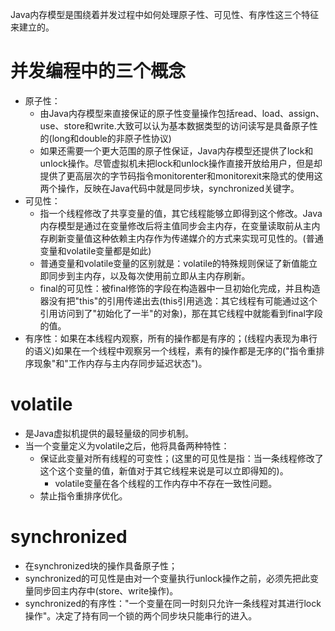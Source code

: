 Java内存模型是围绕着并发过程中如何处理原子性、可见性、有序性这三个特征来建立的。
# 并发编程中的三个概念
+ 原子性：
    + 由Java内存模型来直接保证的原子性变量操作包括read、load、assign、use、store和write.大致可以认为基本数据类型的访问读写是具备原子性的(long和double的非原子性协议)
    + 如果还需要一个更大范围的原子性保证，Java内存模型还提供了lock和unlock操作。尽管虚拟机未把lock和unlock操作直接开放给用户，但是却提供了更高层次的字节码指令monitorenter和monitorexit来隐式的使用这两个操作，反映在Java代码中就是同步块，synchronized关键字。
+ 可见性：
    + 指一个线程修改了共享变量的值，其它线程能够立即得到这个修改。Java内存模型是通过在变量修改后将主值同步会主内存，在变量读取前从主内存刷新变量值这种依赖主内存作为传递媒介的方式来实现可见性的。(普通变量和volatile变量都是如此)
    + 普通变量和volatile变量的区别就是：volatile的特殊规则保证了新值能立即同步到主内存，以及每次使用前立即从主内存刷新。
    + final的可见性：被final修饰的字段在构造器中一旦初始化完成，并且构造器没有把"this"的引用传递出去(this引用逃逸：其它线程有可能通过这个引用访问到了"初始化了一半"的对象)，那在其它线程中就能看到final字段的值。
+ 有序性：如果在本线程内观察，所有的操作都是有序的；(线程内表现为串行的语义)如果在一个线程中观察另一个线程，素有的操作都是无序的("指令重排序现象"和"工作内存与主内存同步延迟状态")。
# volatile
+ 是Java虚拟机提供的最轻量级的同步机制。
+ 当一个变量定义为volatile之后，他将具备两种特性：
    + 保证此变量对所有线程的可变性；(这里的可见性是指：当一条线程修改了这个这个变量的值，新值对于其它线程来说是可以立即得知的)。
        + volatile变量在各个线程的工作内存中不存在一致性问题。
    + 禁止指令重排序优化。
# synchronized
+ 在synchronized块的操作具备原子性；
+ synchronized的可见性是由对一个变量执行unlock操作之前，必须先把此变量同步回主内存中(store、write操作)。
+ synchronized的有序性："一个变量在同一时刻只允许一条线程对其进行lock操作"。决定了持有同一个锁的两个同步块只能串行的进入。